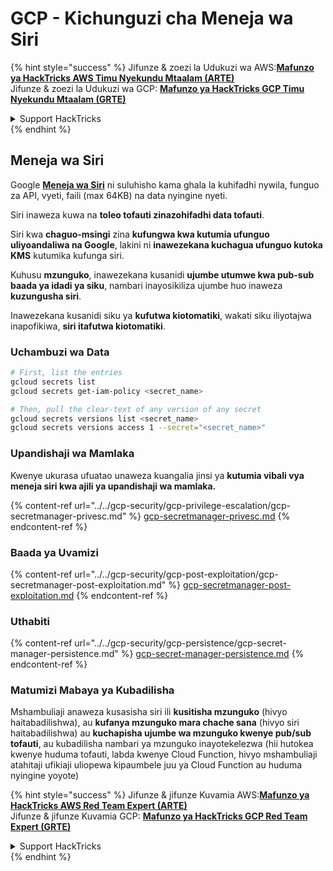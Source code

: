 # GCP - Kichunguzi cha Meneja wa Siri

{% hint style="success" %}
Jifunze & zoezi la Udukuzi wa AWS:<img src="/.gitbook/assets/image.png" alt="" data-size="line">[**Mafunzo ya HackTricks AWS Timu Nyekundu Mtaalam (ARTE)**](https://training.hacktricks.xyz/courses/arte)<img src="/.gitbook/assets/image.png" alt="" data-size="line">\
Jifunze & zoezi la Udukuzi wa GCP: <img src="/.gitbook/assets/image (2).png" alt="" data-size="line">[**Mafunzo ya HackTricks GCP Timu Nyekundu Mtaalam (GRTE)**<img src="/.gitbook/assets/image (2).png" alt="" data-size="line">](https://training.hacktricks.xyz/courses/grte)

<details>

<summary>Support HackTricks</summary>

* Angalia [**mpango wa michango**](https://github.com/sponsors/carlospolop)!
* **Jiunge na** 💬 [**Kikundi cha Discord**](https://discord.gg/hRep4RUj7f) au kikundi cha [**telegram**](https://t.me/peass) au **tufuate** kwenye **Twitter** 🐦 [**@hacktricks\_live**](https://twitter.com/hacktricks\_live)**.**
* **Shiriki mbinu za udukuzi kwa kuwasilisha PRs kwa** [**HackTricks**](https://github.com/carlospolop/hacktricks) na [**HackTricks Cloud**](https://github.com/carlospolop/hacktricks-cloud) github repos.

</details>
{% endhint %}

## Meneja wa Siri

Google [**Meneja wa Siri**](https://cloud.google.com/solutions/secrets-management/) ni suluhisho kama ghala la kuhifadhi nywila, funguo za API, vyeti, faili (max 64KB) na data nyingine nyeti.

Siri inaweza kuwa na **toleo tofauti zinazohifadhi data tofauti**.

Siri kwa **chaguo-msingi** zina **kufungwa kwa kutumia ufunguo uliyoandaliwa na Google**, lakini ni **inawezekana kuchagua ufunguo kutoka KMS** kutumika kufunga siri.

Kuhusu **mzunguko**, inawezekana kusanidi **ujumbe utumwe kwa pub-sub baada ya idadi ya siku**, nambari inayosikiliza ujumbe huo inaweza **kuzungusha siri**.

Inawezekana kusanidi siku ya **kufutwa kiotomatiki**, wakati siku iliyotajwa inapofikiwa, **siri itafutwa kiotomatiki**.

### Uchambuzi wa Data
```bash
# First, list the entries
gcloud secrets list
gcloud secrets get-iam-policy <secret_name>

# Then, pull the clear-text of any version of any secret
gcloud secrets versions list <secret_name>
gcloud secrets versions access 1 --secret="<secret_name>"
```
### Upandishaji wa Mamlaka

Kwenye ukurasa ufuatao unaweza kuangalia jinsi ya **kutumia vibali vya meneja siri kwa ajili ya upandishaji wa mamlaka.**

{% content-ref url="../../gcp-security/gcp-privilege-escalation/gcp-secretmanager-privesc.md" %}
[gcp-secretmanager-privesc.md](../../gcp-security/gcp-privilege-escalation/gcp-secretmanager-privesc.md)
{% endcontent-ref %}

### Baada ya Uvamizi

{% content-ref url="../../gcp-security/gcp-post-exploitation/gcp-secretmanager-post-exploitation.md" %}
[gcp-secretmanager-post-exploitation.md](../../gcp-security/gcp-post-exploitation/gcp-secretmanager-post-exploitation.md)
{% endcontent-ref %}

### Uthabiti

{% content-ref url="../../gcp-security/gcp-persistence/gcp-secret-manager-persistence.md" %}
[gcp-secret-manager-persistence.md](../../gcp-security/gcp-persistence/gcp-secret-manager-persistence.md)
{% endcontent-ref %}

### Matumizi Mabaya ya Kubadilisha

Mshambuliaji anaweza kusasisha siri ili **kusitisha mzunguko** (hivyo haitabadilishwa), au **kufanya mzunguko mara chache sana** (hivyo siri haitabadilishwa) au **kuchapisha ujumbe wa mzunguko kwenye pub/sub tofauti**, au kubadilisha nambari ya mzunguko inayotekelezwa (hii hutokea kwenye huduma tofauti, labda kwenye Cloud Function, hivyo mshambuliaji atahitaji ufikiaji uliopewa kipaumbele juu ya Cloud Function au huduma nyingine yoyote)

{% hint style="success" %}
Jifunze & jifunze Kuvamia AWS:<img src="/.gitbook/assets/image.png" alt="" data-size="line">[**Mafunzo ya HackTricks AWS Red Team Expert (ARTE)**](https://training.hacktricks.xyz/courses/arte)<img src="/.gitbook/assets/image.png" alt="" data-size="line">\
Jifunze & jifunze Kuvamia GCP: <img src="/.gitbook/assets/image (2).png" alt="" data-size="line">[**Mafunzo ya HackTricks GCP Red Team Expert (GRTE)**<img src="/.gitbook/assets/image (2).png" alt="" data-size="line">](https://training.hacktricks.xyz/courses/grte)

<details>

<summary>Support HackTricks</summary>

* Angalia [**mpango wa michango**](https://github.com/sponsors/carlospolop)!
* **Jiunge na** 💬 [**Kikundi cha Discord**](https://discord.gg/hRep4RUj7f) au kikundi cha [**telegram**](https://t.me/peass) au **tufuate** kwenye **Twitter** 🐦 [**@hacktricks\_live**](https://twitter.com/hacktricks\_live)**.**
* **Shiriki mbinu za udukuzi kwa kuwasilisha PRs kwenye** [**HackTricks**](https://github.com/carlospolop/hacktricks) na [**HackTricks Cloud**](https://github.com/carlospolop/hacktricks-cloud) github repos.

</details>
{% endhint %}
